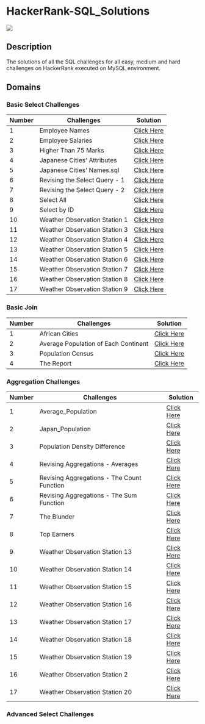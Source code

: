 # HackerRank-SQL_Solutions

<img src = "https://user-images.githubusercontent.com/71954642/151904733-a2462771-abe5-496d-84dd-63716fc91b7e.svg">

## Description
The solutions of all the SQL challenges for all easy, medium and hard challenges on HackerRank executed on MySQL environment.
## Domains

### Basic Select Challenges
| Number  | Challenges | Solution |
| ------------- | ------------- | ------------- |
| 1  | Employee Names  | [Click Here](https://github.com/vmadhuuu/HackerRank-SQL_Solutions/blob/main/Basic%20Select/Employee_Names.sql) |
| 2  | Employee Salaries  | [Click Here](https://github.com/vmadhuuu/HackerRank-SQL_Solutions/blob/main/Basic%20Select/Employee_Salaries.sql) |
| 3  | Higher Than 75 Marks  | [Click Here](https://github.com/vmadhuuu/HackerRank-SQL_Solutions/blob/main/Basic%20Select/Higher_Than_75_Marks.sql) |
| 4  | Japanese Cities' Attributes  | [Click Here](https://github.com/vmadhuuu/HackerRank-SQL_Solutions/blob/main/Basic%20Select/Japanese%20Cities'%20Names.sql) |
| 5  | Japanese Cities' Names.sql | [Click Here](https://github.com/vmadhuuu/HackerRank-SQL_Solutions/blob/main/Basic%20Select/Japanese%20Cities'%20Names.sql) |
| 6  | Revising the Select Query - 1  | [Click Here](https://github.com/vmadhuuu/HackerRank-SQL_Solutions/blob/main/Basic%20Select/Revising%20the%20Select%20Query%20-%201.sql) |
| 7  | Revising the Select Query - 2  | [Click Here](https://github.com/vmadhuuu/HackerRank-SQL_Solutions/blob/main/Basic%20Select/Revising%20the%20Select%20Query%20-%202.sql) |
| 8  | Select All  | [Click Here](https://github.com/vmadhuuu/HackerRank-SQL_Solutions/blob/main/Basic%20Select/Select%20All.sql) |
| 9  | Select by ID | [Click Here](https://github.com/vmadhuuu/HackerRank-SQL_Solutions/blob/main/Basic%20Select/Select%20by%20ID.sql) |
| 10  | Weather Observation Station 1  | [Click Here](https://github.com/vmadhuuu/HackerRank-SQL_Solutions/blob/main/Basic%20Select/Weather%20Observation%20Station%201.sql) |
| 11  | Weather Observation Station 3  | [Click Here](https://github.com/vmadhuuu/HackerRank-SQL_Solutions/blob/main/Basic%20Select/Weather%20Observation%20Station%203.sql) |
| 12  | Weather Observation Station 4  | [Click Here](https://github.com/vmadhuuu/HackerRank-SQL_Solutions/blob/main/Basic%20Select/Weather%20Observation%20Station%204.sql) |
| 13  | Weather Observation Station 5 | [Click Here](https://github.com/vmadhuuu/HackerRank-SQL_Solutions/blob/main/Basic%20Select/Weather%20Observation%20Station%205.sql) |
| 14  | Weather Observation Station 6  | [Click Here](https://github.com/vmadhuuu/HackerRank-SQL_Solutions/blob/main/Basic%20Select/Weather_Observation_Station_6.sql) |
| 15  | Weather Observation Station 7 | [Click Here](https://github.com/vmadhuuu/HackerRank-SQL_Solutions/blob/main/Basic%20Select/Weather_Observation_Station_7.sql) |
| 16  | Weather Observation Station 8  | [Click Here](https://github.com/vmadhuuu/HackerRank-SQL_Solutions/blob/main/Basic%20Select/Weather_Observation_Station_8.sql) |
| 17  | Weather Observation Station 9  | [Click Here](https://github.com/vmadhuuu/HackerRank-SQL_Solutions/blob/main/Basic%20Select/Weather_Observation_Station_9.sql) |



### Basic Join
| Number  | Challenges | Solution |
| ------------- | ------------- | ------------- |
| 1  | African Cities  | [Click Here](https://github.com/vmadhuuu/HackerRank-SQL_Solutions/blob/main/Basic%20Join/African_Cities.sql) |
| 2  | Average Population of Each Continent  | [Click Here](https://github.com/vmadhuuu/HackerRank-SQL_Solutions/blob/main/Basic%20Join/Average%20Population%20of%20Each%20Continent.sql) |\
| 3 | Population Census  | [Click Here](https://github.com/vmadhuuu/HackerRank-SQL_Solutions/blob/main/Basic%20Join/Population%20Census.sql) |
| 4  | The Report  | [Click Here](https://github.com/vmadhuuu/HackerRank-SQL_Solutions/blob/main/Basic%20Join/The%20Report.sql) |


### Aggregation Challenges
| Number  | Challenges | Solution |
| ------------- | ------------- | ------------- |
| 1  | Average_Population | [Click Here](https://github.com/vmadhuuu/HackerRank-SQL_Solutions/blob/main/Aggregation/Average_Population.sql) |
| 2  | Japan_Population  | [Click Here](https://github.com/vmadhuuu/HackerRank-SQL_Solutions/blob/main/Aggregation/Japan_Population.sql) |
| 3  | Population Density Difference  | [Click Here](https://github.com/vmadhuuu/HackerRank-SQL_Solutions/blob/main/Aggregation/Population%20Density%20Difference.sql) |
| 4  | Revising Aggregations - Averages  | [Click Here](https://github.com/vmadhuuu/HackerRank-SQL_Solutions/blob/main/Aggregation/Revising%20Aggregations%20-%20Averages.sql) |
| 5  | Revising Aggregations - The Count Function  | [Click Here](https://github.com/vmadhuuu/HackerRank-SQL_Solutions/blob/main/Aggregation/Revising%20Aggregations%20-%20The%20Count%20Function.sql) |
| 6  | Revising Aggregations - The Sum Function  | [Click Here](https://github.com/vmadhuuu/HackerRank-SQL_Solutions/blob/main/Aggregation/Revising%20Aggregations%20-%20The%20Sum%20Function.sql) |
| 7  | The Blunder | [Click Here](https://github.com/vmadhuuu/HackerRank-SQL_Solutions/blob/main/Aggregation/The%20Blunder.sql) |
| 8  | Top Earners | [Click Here](https://github.com/vmadhuuu/HackerRank-SQL_Solutions/blob/main/Aggregation/Top%20Earners.sql) |
| 9  | Weather Observation Station 13  | [Click Here](https://github.com/vmadhuuu/HackerRank-SQL_Solutions/blob/main/Aggregation/Weather%20Observation%20Station%2013.sql) |
| 10  | Weather Observation Station 14  | [Click Here](https://github.com/vmadhuuu/HackerRank-SQL_Solutions/blob/main/Aggregation/Weather%20Observation%20Station%2014.sql) |
| 11 | Weather Observation Station 15 | [Click Here](https://github.com/vmadhuuu/HackerRank-SQL_Solutions/blob/main/Aggregation/Weather%20Observation%20Station%2015.sql) |
| 12 | Weather Observation Station 16  | [Click Here](https://github.com/vmadhuuu/HackerRank-SQL_Solutions/blob/main/Aggregation/Weather%20Observation%20Station%2016.sql) |
| 13  | Weather Observation Station 17  | [Click Here](https://github.com/vmadhuuu/HackerRank-SQL_Solutions/blob/main/Aggregation/Weather%20Observation%20Station%2017.sql) |
| 14  | Weather Observation Station 18  | [Click Here](https://github.com/vmadhuuu/HackerRank-SQL_Solutions/blob/main/Aggregation/Weather%20Observation%20Station%2018.sql) |
| 15  | Weather Observation Station 19  | [Click Here](https://github.com/vmadhuuu/HackerRank-SQL_Solutions/blob/main/Aggregation/Weather%20Observation%20Station%2019.sql) |
| 16  | Weather Observation Station 2| [Click Here](https://github.com/vmadhuuu/HackerRank-SQL_Solutions/blob/main/Aggregation/Weather%20Observation%20Station%202.sql) |
| 17  | Weather Observation Station 20| [Click Here](https://github.com/vmadhuuu/HackerRank-SQL_Solutions/blob/main/Aggregation/Weather%20Observation%20Station%2020.sql) |



### Advanced Select Challenges





